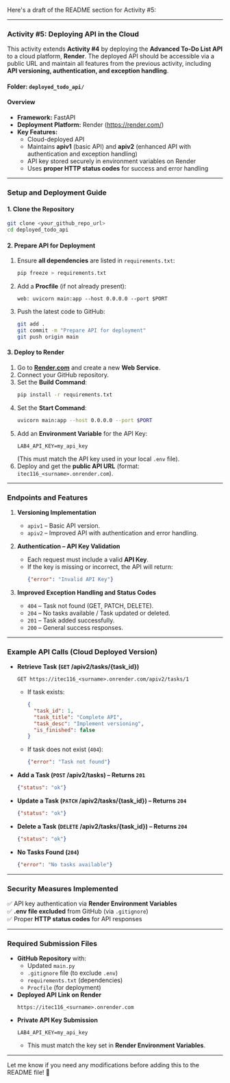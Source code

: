 Here's a draft of the README section for Activity #5:  

---

### Activity #5: Deploying API in the Cloud  

This activity extends **Activity #4** by deploying the **Advanced To-Do List API** to a cloud platform, **Render**. The deployed API should be accessible via a public URL and maintain all features from the previous activity, including **API versioning, authentication, and exception handling**.  

#### **Folder: `deployed_todo_api/`**  

#### **Overview**  
- **Framework:** FastAPI  
- **Deployment Platform:** Render (https://render.com/)  
- **Key Features:**  
  - Cloud-deployed API  
  - Maintains **apiv1** (basic API) and **apiv2** (enhanced API with authentication and exception handling)  
  - API key stored securely in environment variables on Render  
  - Uses **proper HTTP status codes** for success and error handling  

---

### **Setup and Deployment Guide**  

#### **1. Clone the Repository**  
   ```sh
   git clone <your_github_repo_url>
   cd deployed_todo_api
   ```

#### **2. Prepare API for Deployment**  
1. Ensure **all dependencies** are listed in `requirements.txt`:  
   ```sh
   pip freeze > requirements.txt
   ```  
2. Add a **Procfile** (if not already present):  
   ```
   web: uvicorn main:app --host 0.0.0.0 --port $PORT
   ```  
3. Push the latest code to GitHub:  
   ```sh
   git add .
   git commit -m "Prepare API for deployment"
   git push origin main
   ```  

#### **3. Deploy to Render**  
1. Go to **[Render.com](https://dashboard.render.com/)** and create a new **Web Service**.  
2. Connect your GitHub repository.  
3. Set the **Build Command**:  
   ```sh
   pip install -r requirements.txt
   ```  
4. Set the **Start Command**:  
   ```sh
   uvicorn main:app --host 0.0.0.0 --port $PORT
   ```  
5. Add an **Environment Variable** for the API Key:  
   ```
   LAB4_API_KEY=my_api_key
   ```
   (This must match the API key used in your local `.env` file).  
6. Deploy and get the **public API URL** (format: `itec116_<surname>.onrender.com`).  

---

### **Endpoints and Features**  

1. **Versioning Implementation**  
   - `apiv1` – Basic API version.  
   - `apiv2` – Improved API with authentication and error handling.  

2. **Authentication – API Key Validation**  
   - Each request must include a valid **API Key**.  
   - If the key is missing or incorrect, the API will return:  
     ```json
     {"error": "Invalid API Key"}
     ```

3. **Improved Exception Handling and Status Codes**  
   - `404` – Task not found (GET, PATCH, DELETE).  
   - `204` – No tasks available / Task updated or deleted.  
   - `201` – Task added successfully.  
   - `200` – General success responses.  

---

### **Example API Calls (Cloud Deployed Version)**  

- **Retrieve Task (`GET` /apiv2/tasks/{task_id})**  
  ```
  GET https://itec116_<surname>.onrender.com/apiv2/tasks/1
  ```
  - If task exists:  
    ```json
    {
      "task_id": 1,
      "task_title": "Complete API",
      "task_desc": "Implement versioning",
      "is_finished": false
    }
    ```
  - If task does not exist (`404`):  
    ```json
    {"error": "Task not found"}
    ```

- **Add a Task (`POST` /apiv2/tasks) – Returns `201`**  
  ```json
  {"status": "ok"}
  ```

- **Update a Task (`PATCH` /apiv2/tasks/{task_id}) – Returns `204`**  
  ```json
  {"status": "ok"}
  ```

- **Delete a Task (`DELETE` /apiv2/tasks/{task_id}) – Returns `204`**  
  ```json
  {"status": "ok"}
  ```

- **No Tasks Found (`204`)**  
  ```json
  {"error": "No tasks available"}
  ```

---

### **Security Measures Implemented**  
✅ API key authentication via **Render Environment Variables**  
✅ **.env file excluded** from GitHub (via `.gitignore`)  
✅ Proper **HTTP status codes** for API responses  

---

### **Required Submission Files**  
- **GitHub Repository** with:  
  - Updated `main.py`  
  - `.gitignore` file (to exclude `.env`)  
  - `requirements.txt` (dependencies)  
  - `Procfile` (for deployment)  
- **Deployed API Link on Render**  
  ```
  https://itec116_<surname>.onrender.com
  ```
- **Private API Key Submission**  
  ```
  LAB4_API_KEY=my_api_key
  ```
  - This must match the key set in **Render Environment Variables**.  

---

Let me know if you need any modifications before adding this to the README file! 🚀
